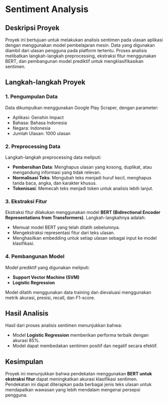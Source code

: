 # Sentiment Analysis

## Deskripsi Proyek
Proyek ini bertujuan untuk melakukan analisis sentimen pada ulasan aplikasi dengan menggunakan model pembelajaran mesin. Data yang digunakan diambil dari ulasan pengguna pada platform tertentu. Proses analisis melibatkan langkah-langkah preprocessing, ekstraksi fitur menggunakan BERT, dan pembangunan model prediktif untuk mengklasifikasikan sentimen.

## Langkah-langkah Proyek

### 1. Pengumpulan Data
Data dikumpulkan menggunakan Google Play Scraper, dengan parameter:
- Aplikasi: Genshin Impact
- Bahasa: Bahasa Indonesia
- Negara: Indonesia
- Jumlah Ulasan: 1000 ulasan

### 2. Preprocessing Data
Langkah-langkah preprocessing data meliputi:
- **Pembersihan Data**: Menghapus ulasan yang kosong, duplikat, atau mengandung informasi yang tidak relevan.
- **Normalisasi Teks**: Mengubah teks menjadi huruf kecil, menghapus tanda baca, angka, dan karakter khusus.
- **Tokenisasi**: Memecah teks menjadi token untuk analisis lebih lanjut.

### 3. Ekstraksi Fitur
Ekstraksi fitur dilakukan menggunakan model **BERT (Bidirectional Encoder Representations from Transformers)**. Langkah-langkahnya adalah:
- Memuat model BERT yang telah dilatih sebelumnya.
- Mengekstraksi representasi fitur dari teks ulasan.
- Menghasilkan embedding untuk setiap ulasan sebagai input ke model klasifikasi.

### 4. Pembangunan Model
Model prediktif yang digunakan meliputi:
- **Support Vector Machine (SVM)**
- **Logistic Regression**

Model dilatih menggunakan data training dan dievaluasi menggunakan metrik akurasi, presisi, recall, dan F1-score.

## Hasil Analisis
Hasil dari proses analisis sentimen menunjukkan bahwa:
- Model **Logistic Regression** memberikan performa terbaik dengan akurasi 85%.
- Model dapat membedakan sentimen positif dan negatif secara efektif.

## Kesimpulan
Proyek ini menunjukkan bahwa pendekatan menggunakan **BERT untuk ekstraksi fitur** dapat meningkatkan akurasi klasifikasi sentimen. Pendekatan ini dapat diterapkan pada berbagai jenis teks ulasan untuk mendapatkan wawasan yang lebih mendalam mengenai persepsi pengguna.
